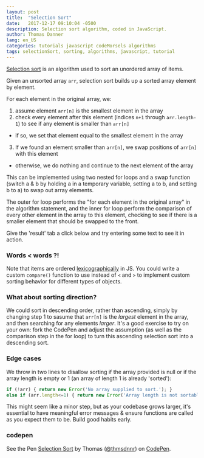 ```yaml
---
layout: post
title:  "Selection Sort"
date:   2017-12-17 09:10:04 -0500
description: Selection sort algorithm, coded in JavaScript.
author: Thomas Danner
lang: en_US
categories: tutorials javascript codeMorsels algorithms
tags: selectionSort, sorting, algorithms, javascript, tutorial
---
```


[Selection sort](https://en.wikipedia.org/wiki/Selection_sort) is an algorithm used to sort an unordered array of items.

Given an unsorted array `arr`, selection sort builds up a sorted array element by element.

For each element in the original array, we:

1. assume element `arr[n]` is the smallest element in the array
2. check every element after this element (indices `n+1` through `arr.length-1`) to see if any element is smaller than `arr[n]`
* if so, we set that element equal to the smallest element in the array
3. If we found an element smaller than `arr[n]`, we swap positions of `arr[n]` with this element
* otherwise, we do nothing and continue to the next element of the array

This can be implemented using two nested for loops and a swap function (switch a & b by holding a in a temporary variable, setting a to b, and setting b to a) to swap out array elements.

The outer for loop performs the "for each element in the original array" in the algorithm statement, and the inner for loop perform the comparison of every other element in the array to this element, checking to see if there is a smaller element that should be swapped to the front.

Give the 'result' tab a click below and try entering some text to see it in action.

### Words < words ?!

Note that items are ordered [lexicographically](https://en.wikipedia.org/wiki/Lexicographical_order) in JS. You could write a custom `compare()` function to use instead of `<` and `>` to implement custom sorting behavior for different types of objects.

### What about sorting direction?

We could sort in descending order, rather than ascending, simply by changing step 1 to sasume that `arr[n]` is the *largest* element in the array, and then searching for any elements *larger*. It's a good exercise to try on your own: fork the CodePen and adjust the assumption (as well as the comparison step in the for loop) to turn this ascending selection sort into a descending sort.

### Edge cases

We throw in two lines to disallow sorting if the array provided is null or if the array length is empty or 1 (an array of length 1 is already 'sorted'):

```javascript
if (!arr) { return new Error('No array supplied to sort.'); }
else if (arr.length<=1) { return new Error('Array length is not sortable.'); }
```

This might seem like a minor step, but as your codebase grows larger, it's essential to have meaningful error messages & ensure functions are called as you expect them to be. Build good habits early.

### codepen

<p data-height="300" data-theme-id="32039" data-slug-hash="jYbmdj" data-default-tab="js" data-user="thmsdnnr" data-embed-version="2" data-pen-title="Selection Sort" class="codepen">See the Pen <a href="https://codepen.io/thmsdnnr/pen/jYbmdj/">Selection Sort</a> by Thomas (<a href="https://codepen.io/thmsdnnr">@thmsdnnr</a>) on <a href="https://codepen.io">CodePen</a>.</p>
<script async src="https://production-assets.codepen.io/assets/embed/ei.js"></script>
